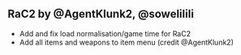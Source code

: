 ## RaC2 by @AgentKlunk2, @sowelilili 
- Add and fix load normalisation/game time for RaC2
- Add all items and weapons to item menu (credit @AgentKlunk2)